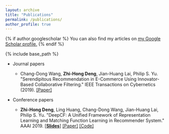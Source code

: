 ```yaml
---
layout: archive
title: "Publications"
permalink: /publications/
author_profile: true
---
```


{% if author.googlescholar %}
  You can also find my articles on <u><a href="{{author.googlescholar}}">my Google Scholar profile</a>.</u>
{% endif %}

{% include base_path %}
* Journal papers
  *  Chang-Dong Wang, **Zhi-Hong Deng**, Jian-Huang Lai, Philip S. Yu. "Serendipitous Recommendation in E-Commerce Using Innovator-Based Collaborative Filtering." IEEE Transactions on Cybernetics (2019). [[Paper]](http://familyld.github.io/files/19TCYB_INVBCF.pdf) 

* Conference papers
  * **Zhi-Hong Deng**, Ling Huang, Chang-Dong Wang, Jian-Huang Lai, Philip S. Yu. "DeepCF: A Unified Framework of Representation Learning and Matching Function Learning in Recommender System." AAAI 2019. [[**Slides**]](http://familyld.github.io/files/AAAI2019-DeepCF.pdf) [[Paper]](http://familyld.github.io/files/19AAAI_DeepCF.pdf) [[Code]](https://github.com/familyld/DeepCF)